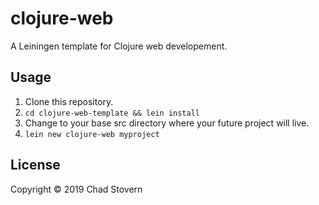 # clojure-web

A Leiningen template for Clojure web developement.

## Usage

1. Clone this repository.
2. `cd clojure-web-template && lein install`
3. Change to your base src directory where your future project will live.
4. `lein new clojure-web myproject`

## License

Copyright © 2019 Chad Stovern
